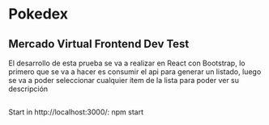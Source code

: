 # Pokedex
## Mercado Virtual Frontend Dev Test
El desarrollo de esta prueba se va a realizar en React con Bootstrap, lo primero que se va a hacer es consumir el api para generar un listado, luego se va a poder seleccionar cualquier ítem de la lista para poder ver su descripción

##
Start in http://localhost:3000/: npm start
